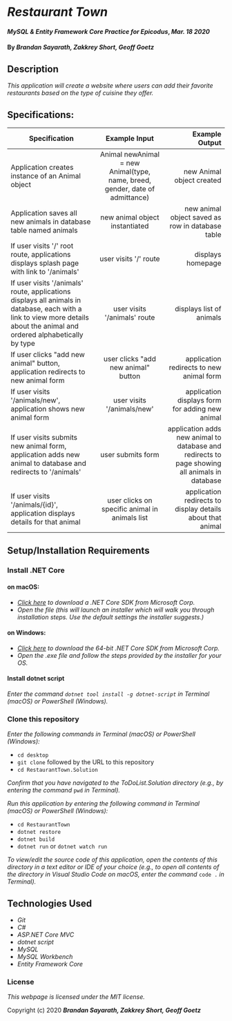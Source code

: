 # _Restaurant Town_

#### _MySQL & Entity Framework Core Practice for Epicodus_, _Mar. 18 2020_

#### By _**Brandan Sayarath, Zakkrey Short, Geoff Goetz**_

## Description

_This application will create a website where users can add their favorite restaurants based on the type of cuisine they offer._

## Specifications: 

| Specification | Example Input | Example Output |
| ------------- |:-------------:| -------------------:|
| Application creates instance of an Animal object | Animal newAnimal = new Animal(type, name, breed, gender, date of admittance) | new Animal object created |
| Application saves all new animals in database table named animals | new animal object instantiated | new animal object saved as row in database table |
| If user visits '/' root route, applications displays splash page with link to '/animals' | user visits '/' route | displays homepage |
| If user visits '/animals' route, applications displays all animals in database, each with a link to view more details about the animal and ordered alphabetically by type | user visits '/animals' route | displays list of animals |
| If user clicks "add new animal" button, application redirects to new animal form | user clicks "add new animal" button | application redirects to new animal form |
| If user visits '/animals/new', application shows new animal form | user visits '/animals/new' | application displays form for adding new animal |
| If user visits submits new animal form, application adds new animal to database and redirects to '/animals' | user submits form | application adds new animal to database and redirects to page showing all animals in database |
| If user visits '/animals/{id}', application displays details for that animal | user clicks on specific animal in animals list | application redirects to display details about that animal |

## Setup/Installation Requirements

### Install .NET Core

#### on macOS:
* _[Click here](https://dotnet.microsoft.com/download/thank-you/dotnet-sdk-2.2.106-macos-x64-installer) to download a .NET Core SDK from Microsoft Corp._
* _Open the file (this will launch an installer which will walk you through installation steps. Use the default settings the installer suggests.)_

#### on Windows:
* _[Click here](https://dotnet.microsoft.com/download/thank-you/dotnet-sdk-2.2.203-windows-x64-installer) to download the 64-bit .NET Core SDK from Microsoft Corp._
* _Open the .exe file and follow the steps provided by the installer for your OS._

#### Install dotnet script
_Enter the command ``dotnet tool install -g dotnet-script`` in Terminal (macOS) or PowerShell (Windows)._

### Clone this repository

_Enter the following commands in Terminal (macOS) or PowerShell (Windows):_
* ``cd desktop``
* ``git clone`` followed by the URL to this repository
* ``cd RestaurantTown.Solution``

_Confirm that you have navigated to the ToDoList.Solution directory (e.g., by entering the command_ ``pwd`` _in Terminal)._

_Run this application by entering the following command in Terminal (macOS) or PowerShell (Windows):_
* ``cd RestaurantTown``
* ``dotnet restore``
* ``dotnet build``
* ``dotnet run`` or ``dotnet watch run``

_To view/edit the source code of this application, open the contents of this directory in a text editor or IDE of your choice (e.g., to open all contents of the directory in Visual Studio Code on macOS, enter the command_ ``code .`` _in Terminal)._

## Technologies Used
* _Git_
* _C#_
* _ASP.NET Core MVC_
* _dotnet script_
* _MySQL_
* _MySQL Workbench_
* _Entity Framework Core_

### License

*This webpage is licensed under the MIT license.*

Copyright (c) 2020 **_Brandan Sayarath, Zakkrey Short, Geoff Goetz_**